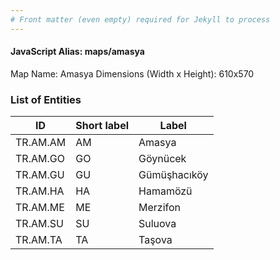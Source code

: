 ```yaml
---
# Front matter (even empty) required for Jekyll to process
---
```


#### JavaScript Alias: maps/amasya

Map Name: Amasya
Dimensions (Width x Height): 610x570





### List of Entities

ID | Short label | Label
---|---|---|
TR.AM.AM | AM | Amasya
TR.AM.GO | GO | Göynücek
TR.AM.GU | GU | Gümüşhacıköy
TR.AM.HA | HA | Hamamözü		
TR.AM.ME | ME | Merzifon
TR.AM.SU | SU | Suluova
TR.AM.TA | TA | Taşova